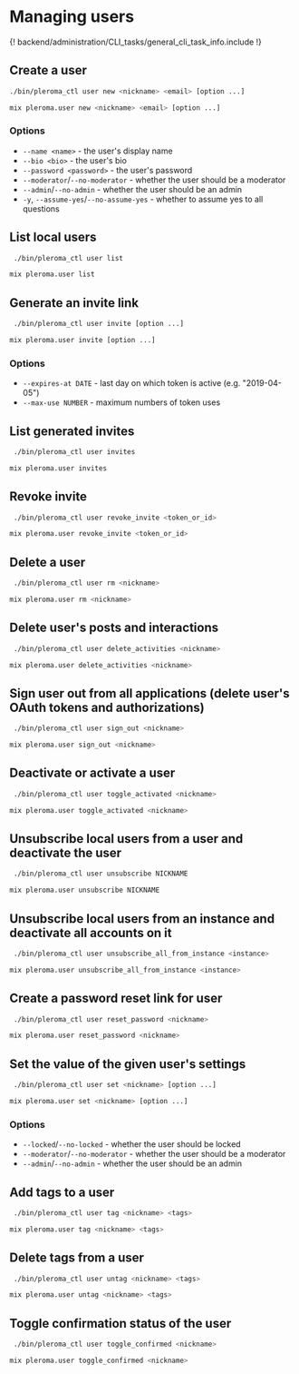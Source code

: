 # Managing users

{! backend/administration/CLI_tasks/general_cli_task_info.include !}

## Create a user

```sh tab="OTP"
./bin/pleroma_ctl user new <nickname> <email> [option ...]
```

```sh tab="From Source"
mix pleroma.user new <nickname> <email> [option ...]
```


### Options
- `--name <name>` - the user's display name
- `--bio <bio>` - the user's bio
- `--password <password>` - the user's password
- `--moderator`/`--no-moderator` - whether the user should be a moderator
- `--admin`/`--no-admin` - whether the user should be an admin
- `-y`, `--assume-yes`/`--no-assume-yes` - whether to assume yes to all questions

## List local users
```sh tab="OTP"
 ./bin/pleroma_ctl user list
```

```sh tab="From Source"
mix pleroma.user list
```


## Generate an invite link
```sh tab="OTP"
 ./bin/pleroma_ctl user invite [option ...]
```

```sh tab="From Source"
mix pleroma.user invite [option ...]
```


### Options
- `--expires-at DATE` - last day on which token is active (e.g. "2019-04-05")
- `--max-use NUMBER` - maximum numbers of token uses

## List generated invites
```sh tab="OTP"
 ./bin/pleroma_ctl user invites
```

```sh tab="From Source"
mix pleroma.user invites
```


## Revoke invite
```sh tab="OTP"
 ./bin/pleroma_ctl user revoke_invite <token_or_id>
```

```sh tab="From Source"
mix pleroma.user revoke_invite <token_or_id>
```


## Delete a user
```sh tab="OTP"
 ./bin/pleroma_ctl user rm <nickname>
```

```sh tab="From Source"
mix pleroma.user rm <nickname>
```


## Delete user's posts and interactions
```sh tab="OTP"
 ./bin/pleroma_ctl user delete_activities <nickname>
```

```sh tab="From Source"
mix pleroma.user delete_activities <nickname>
```


## Sign user out from all applications (delete user's OAuth tokens and authorizations)
```sh tab="OTP"
 ./bin/pleroma_ctl user sign_out <nickname>
```

```sh tab="From Source"
mix pleroma.user sign_out <nickname>
```


## Deactivate or activate a user 
```sh tab="OTP"
 ./bin/pleroma_ctl user toggle_activated <nickname> 
```

```sh tab="From Source"
mix pleroma.user toggle_activated <nickname> 
```


## Unsubscribe local users from a user and deactivate the user
```sh tab="OTP"
 ./bin/pleroma_ctl user unsubscribe NICKNAME
```

```sh tab="From Source"
mix pleroma.user unsubscribe NICKNAME
```


## Unsubscribe local users from an instance and deactivate all accounts on it
```sh tab="OTP"
 ./bin/pleroma_ctl user unsubscribe_all_from_instance <instance>
```

```sh tab="From Source"
mix pleroma.user unsubscribe_all_from_instance <instance>
```


## Create a password reset link for user
```sh tab="OTP"
 ./bin/pleroma_ctl user reset_password <nickname>
```

```sh tab="From Source"
mix pleroma.user reset_password <nickname>
```


## Set the value of the given user's settings
```sh tab="OTP"
 ./bin/pleroma_ctl user set <nickname> [option ...]
```

```sh tab="From Source"
mix pleroma.user set <nickname> [option ...]
```

### Options
- `--locked`/`--no-locked` - whether the user should be locked
- `--moderator`/`--no-moderator` - whether the user should be a moderator
- `--admin`/`--no-admin` - whether the user should be an admin

## Add tags to a user
```sh tab="OTP"
 ./bin/pleroma_ctl user tag <nickname> <tags>
```

```sh tab="From Source"
mix pleroma.user tag <nickname> <tags>
```


## Delete tags from a user
```sh tab="OTP"
 ./bin/pleroma_ctl user untag <nickname> <tags>
```

```sh tab="From Source"
mix pleroma.user untag <nickname> <tags>
```


## Toggle confirmation status of the user
```sh tab="OTP"
 ./bin/pleroma_ctl user toggle_confirmed <nickname>
```

```sh tab="From Source"
mix pleroma.user toggle_confirmed <nickname>
```

